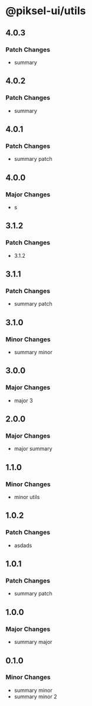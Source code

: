 # @piksel-ui/utils

## 4.0.3

### Patch Changes

- summary

## 4.0.2

### Patch Changes

- summary

## 4.0.1

### Patch Changes

- summary patch

## 4.0.0

### Major Changes

- s

## 3.1.2

### Patch Changes

- 3.1.2

## 3.1.1

### Patch Changes

- summary patch

## 3.1.0

### Minor Changes

- summary minor

## 3.0.0

### Major Changes

- major 3

## 2.0.0

### Major Changes

- major summary

## 1.1.0

### Minor Changes

- minor utils

## 1.0.2

### Patch Changes

- asdads

## 1.0.1

### Patch Changes

- summary patch

## 1.0.0

### Major Changes

- summary major

## 0.1.0

### Minor Changes

- summary minor
- summary minor 2
